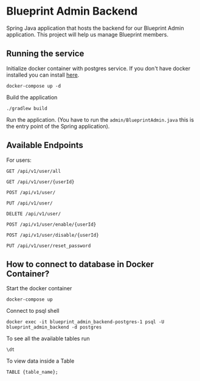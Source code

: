 # Blueprint Admin Backend
Spring Java application that hosts the backend for our Blueprint Admin application. This project will help us manage Blueprint members.

## Running the service
Initialize docker container with postgres service. If you don't have docker installed you can install [here](https://docs.docker.com/engine/install/).
```
docker-compose up -d
```
Build the application
```
./gradlew build
```
Run the application. (You have to run the ```admin/BlueprintAdmin.java``` this is the entry point of the Spring application).


## Available Endpoints
For users:
```
GET /api/v1/user/all
```
```
GET /api/v1/user/{userId}
```
```
POST /api/v1/user/
```
```
PUT /api/v1/user/
```
```
DELETE /api/v1/user/
```
```
POST /api/v1/user/enable/{userId}
```
```
POST /api/v1/user/disable/{userId}
```
```
PUT /api/v1/user/reset_password
```
## How to connect to database in Docker Container?
Start the docker container
```
docker-compose up
```

Connect to psql shell
```
docker exec -it blueprint_admin_backend-postgres-1 psql -U blueprint_admin_backend -d postgres
```
To see all the available tables run
```
\dt
```
To view data inside a Table
```
TABLE {table_name};
```
